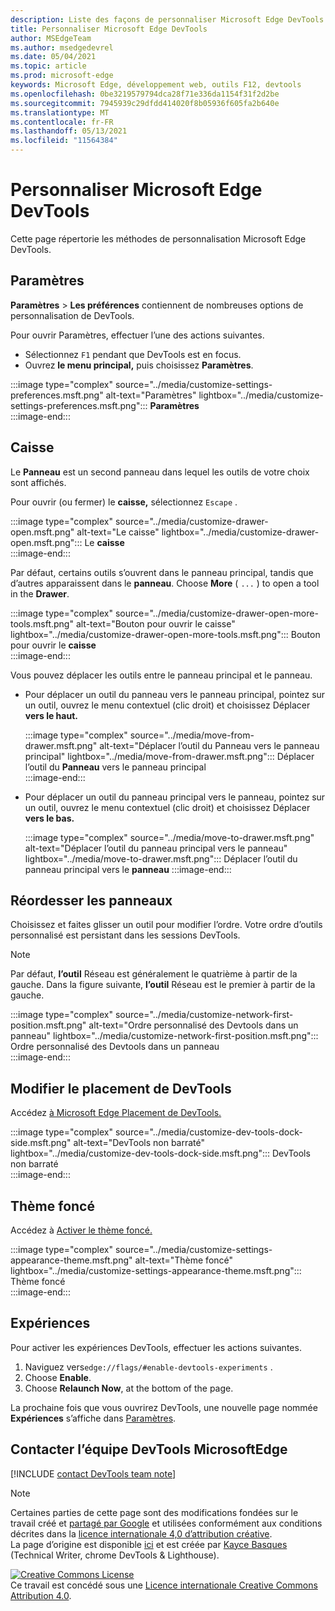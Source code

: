 ```yaml
---
description: Liste des façons de personnaliser Microsoft Edge DevTools
title: Personnaliser Microsoft Edge DevTools
author: MSEdgeTeam
ms.author: msedgedevrel
ms.date: 05/04/2021
ms.topic: article
ms.prod: microsoft-edge
keywords: Microsoft Edge, développement web, outils F12, devtools
ms.openlocfilehash: 0be3219579794dca28f71e336da1154f31f2d2be
ms.sourcegitcommit: 7945939c29dfdd414020f8b05936f605fa2b640e
ms.translationtype: MT
ms.contentlocale: fr-FR
ms.lasthandoff: 05/13/2021
ms.locfileid: "11564384"
---
```

<!-- Copyright Kayce Basques 

   Licensed under the Apache License, Version 2.0 (the "License");
   you may not use this file except in compliance with the License.
   You may obtain a copy of the License at

       https://www.apache.org/licenses/LICENSE-2.0

   Unless required by applicable law or agreed to in writing, software
   distributed under the License is distributed on an "AS IS" BASIS,
   WITHOUT WARRANTIES OR CONDITIONS OF ANY KIND, either express or implied.
   See the License for the specific language governing permissions and
   limitations under the License.  -->
# <a name="customize-microsoft-edge-devtools"></a>Personnaliser Microsoft Edge DevTools  

Cette page répertorie les méthodes de personnalisation Microsoft Edge DevTools.  

## <a name="settings"></a>Paramètres  

**Paramètres**  >  **Les préférences** contiennent de nombreuses options de personnalisation de DevTools.  

Pour ouvrir Paramètres, effectuer l’une des actions suivantes.  

*   Sélectionnez `F1` pendant que DevTools est en focus.  
*   Ouvrez **le menu principal,** puis choisissez **Paramètres**.  
    
:::image type="complex" source="../media/customize-settings-preferences.msft.png" alt-text="Paramètres" lightbox="../media/customize-settings-preferences.msft.png":::
   **Paramètres**  
:::image-end:::  

## <a name="drawer"></a>Caisse  

Le **Panneau** est un second panneau dans lequel les outils de votre choix sont affichés.  

Pour ouvrir \(ou fermer\) le **caisse,** sélectionnez `Escape` .  

:::image type="complex" source="../media/customize-drawer-open.msft.png" alt-text="Le caisse" lightbox="../media/customize-drawer-open.msft.png":::
   Le **caisse**  
:::image-end:::  

Par défaut, certains outils s’ouvrent dans le panneau principal, tandis que d’autres apparaissent dans le **panneau**.  Choose **More** \( `...` \) to open a tool in the **Drawer**.  

:::image type="complex" source="../media/customize-drawer-open-more-tools.msft.png" alt-text="Bouton pour ouvrir le caisse" lightbox="../media/customize-drawer-open-more-tools.msft.png":::
   Bouton pour ouvrir le **caisse**  
:::image-end:::  

Vous pouvez déplacer les outils entre le panneau principal et le panneau.  

*   Pour déplacer un outil du panneau vers le panneau principal, pointez sur un outil, ouvrez le menu contextuel \(clic droit\) et choisissez Déplacer **vers le haut.**  
    
    :::image type="complex" source="../media/move-from-drawer.msft.png" alt-text="Déplacer l’outil du Panneau vers le panneau principal" lightbox="../media/move-from-drawer.msft.png":::
       Déplacer l’outil du **Panneau** vers le panneau principal  
    :::image-end:::  
    
*   Pour déplacer un outil du panneau principal vers le panneau, pointez sur un outil, ouvrez le menu contextuel \(clic droit\) et choisissez Déplacer **vers le bas.**  
    
    :::image type="complex" source="../media/move-to-drawer.msft.png" alt-text="Déplacer l’outil du panneau principal vers le panneau" lightbox="../media/move-to-drawer.msft.png":::
       Déplacer l’outil du panneau principal vers le **panneau**
    :::image-end:::  
    

## <a name="reorder-panels"></a>Réordesser les panneaux  

Choisissez et faites glisser un outil pour modifier l’ordre.  Votre ordre d’outils personnalisé est persistant dans les sessions DevTools.  

> [!NOTE]
> Par défaut, **l’outil** Réseau est généralement le quatrième à partir de la gauche.  Dans la figure suivante, **l’outil** Réseau est le premier à partir de la gauche.  

:::image type="complex" source="../media/customize-network-first-position.msft.png" alt-text="Ordre personnalisé des Devtools dans un panneau" lightbox="../media/customize-network-first-position.msft.png":::
   Ordre personnalisé des Devtools dans un panneau  
:::image-end:::  

## <a name="change-devtools-placement"></a>Modifier le placement de DevTools  

Accédez [à Microsoft Edge Placement de DevTools.][DevToolsPlacement]  

:::image type="complex" source="../media/customize-dev-tools-dock-side.msft.png" alt-text="DevTools non barraté" lightbox="../media/customize-dev-tools-dock-side.msft.png":::
   DevTools non barraté  
:::image-end:::  

## <a name="dark-theme"></a>Thème foncé  

Accédez à [Activer le thème foncé.][DarkTheme]  

:::image type="complex" source="../media/customize-settings-appearance-theme.msft.png" alt-text="Thème foncé" lightbox="../media/customize-settings-appearance-theme.msft.png":::
   Thème foncé  
:::image-end:::  

## <a name="experiments"></a>Expériences  

Pour activer les expériences DevTools, effectuer les actions suivantes.  

1.  Naviguez vers`edge://flags/#enable-devtools-experiments` .  
1.  Choose **Enable**.  
1.  Choose **Relaunch Now**, at the bottom of the page.  

La prochaine fois que vous ouvrirez DevTools, une nouvelle page nommée **Expériences** s’affiche dans [Paramètres](#settings).  

## <a name="getting-in-touch-with-the-microsoft-edge-devtools-team"></a>Contacter l’équipe DevTools MicrosoftEdge  

[!INCLUDE [contact DevTools team note](../includes/contact-devtools-team-note.md)]  

<!-- image links -->  

[ImageMoreIcon]: ../media/more-icon.msft.png  

<!-- links -->  

[DevToolsPlacement]: ./placement.md "Modifier Microsoft Edge placement de DevTools | Documents Microsoft"  
[DarkTheme]: ./dark-theme.md "Activer le thème foncé dans Microsoft Edge devTools | Documents Microsoft"  

> [!NOTE]
> Certaines parties de cette page sont des modifications fondées sur le travail créé et [partagé par Google][GoogleSitePolicies] et utilisées conformément aux conditions décrites dans la [licence internationale 4,0 d’attribution créative][CCA4IL].  
> La page d’origine est disponible [ici](https://developers.google.com/web/tools/chrome-devtools/customize/index) et est créée par [Kayce Basques][KayceBasques] \(Technical Writer, chrome DevTools \& Lighthouse\).  

[![Creative Commons License][CCby4Image]][CCA4IL]  
Ce travail est concédé sous une [Licence internationale Creative Commons Attribution 4.0][CCA4IL].  

[CCA4IL]: https://creativecommons.org/licenses/by/4.0  
[CCby4Image]: https://i.creativecommons.org/l/by/4.0/88x31.png  
[GoogleSitePolicies]: https://developers.google.com/terms/site-policies  
[KayceBasques]: https://developers.google.com/web/resources/contributors#kayce-basques  
